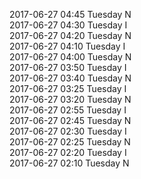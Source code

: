 2017-06-27 04:45 Tuesday  N  
2017-06-27 04:30 Tuesday  I  
2017-06-27 04:20 Tuesday  N  
2017-06-27 04:10 Tuesday  I  
2017-06-27 04:00 Tuesday  N  
2017-06-27 03:50 Tuesday  I  
2017-06-27 03:40 Tuesday  N  
2017-06-27 03:25 Tuesday  I  
2017-06-27 03:20 Tuesday  N  
2017-06-27 02:55 Tuesday  I  
2017-06-27 02:45 Tuesday  N  
2017-06-27 02:30 Tuesday  I  
2017-06-27 02:25 Tuesday  N  
2017-06-27 02:20 Tuesday  I  
2017-06-27 02:10 Tuesday  N  
